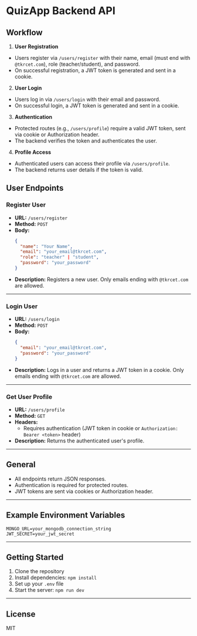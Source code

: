 

# QuizApp Backend API

## Workflow

1. **User Registration**
  - Users register via `/users/register` with their name, email (must end with `@tkrcet.com`), role (teacher/student), and password.
  - On successful registration, a JWT token is generated and sent in a cookie.

2. **User Login**
  - Users log in via `/users/login` with their email and password.
  - On successful login, a JWT token is generated and sent in a cookie.

3. **Authentication**
  - Protected routes (e.g., `/users/profile`) require a valid JWT token, sent via cookie or Authorization header.
  - The backend verifies the token and authenticates the user.

4. **Profile Access**
  - Authenticated users can access their profile via `/users/profile`.
  - The backend returns user details if the token is valid.

## User Endpoints

### Register User
- **URL:** `/users/register`
- **Method:** `POST`
- **Body:**
  ```json
  {
    "name": "Your Name",
    "email": "your_email@tkrcet.com",
    "role": "teacher" | "student",
    "password": "your_password"
  }
  ```
- **Description:** Registers a new user. Only emails ending with `@tkrcet.com` are allowed.

---

### Login User
- **URL:** `/users/login`
- **Method:** `POST`
- **Body:**
  ```json
  {
    "email": "your_email@tkrcet.com",
    "password": "your_password"
  }
  ```
- **Description:** Logs in a user and returns a JWT token in a cookie. Only emails ending with `@tkrcet.com` are allowed.

---

### Get User Profile
- **URL:** `/users/profile`
- **Method:** `GET`
- **Headers:**
  - Requires authentication (JWT token in cookie or `Authorization: Bearer <token>` header)
- **Description:** Returns the authenticated user's profile.

---

## General
- All endpoints return JSON responses.
- Authentication is required for protected routes.
- JWT tokens are sent via cookies or Authorization header.

---

## Example Environment Variables
```
MONGO_URL=your_mongodb_connection_string
JWT_SECRET=your_jwt_secret
```

---

## Getting Started
1. Clone the repository
2. Install dependencies: `npm install`
3. Set up your `.env` file
4. Start the server: `npm run dev`

---

## License
MIT
